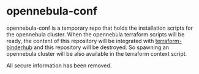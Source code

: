 # opennebula-conf

opennebula-conf is a temporary repo that holds the installation scripts for the opennebula cluster.
When the opennebula terraform scripts will be ready, the content of this repository will be integrated with [terraform-binderhub](https://github.com/neurolibre/terraform-binderhub) and this repository will be destroyed.
So spawning an opennebula cluster will be also available in the terraform context script.

All secure information has been removed.
